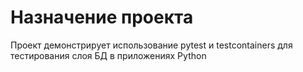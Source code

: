 # Назначение проекта
Проект демонстрирует использование pytest и testcontainers для тестирования слоя БД в приложениях Python
